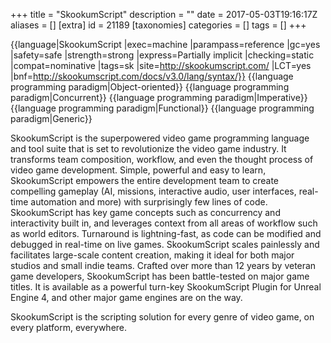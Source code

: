 +++
title = "SkookumScript"
description = ""
date = 2017-05-03T19:16:17Z
aliases = []
[extra]
id = 21189
[taxonomies]
categories = []
tags = []
+++

{{language|SkookumScript
|exec=machine
|parampass=reference
|gc=yes
|safety=safe
|strength=strong
|express=Partially implicit
|checking=static
|compat=nominative
|tags=sk
|site=http://skookumscript.com/
|LCT=yes
|bnf=http://skookumscript.com/docs/v3.0/lang/syntax/}}
{{language programming paradigm|Object-oriented}}
{{language programming paradigm|Concurrent}}
{{language programming paradigm|Imperative}}
{{language programming paradigm|Functional}}
{{language programming paradigm|Generic}}

SkookumScript is the superpowered video game programming language and tool suite that is set to revolutionize the video game industry. It transforms team composition, workflow, and even the thought process of video game development. Simple, powerful and easy to learn, SkookumScript empowers the entire development team to create compelling gameplay (AI, missions, interactive audio, user interfaces, real-time automation and more) with surprisingly few lines of code. SkookumScript has key game concepts such as concurrency and interactivity built in, and leverages context from all areas of workflow such as world editors. Turnaround is lightning-fast, as code can be modified and debugged in real-time on live games. SkookumScript scales painlessly and facilitates large-scale content creation, making it ideal for both major studios and small indie teams. Crafted over more than 12 years by veteran game developers, SkookumScript has been battle-tested on major game titles. It is available as a powerful turn-key SkookumScript Plugin for Unreal Engine 4, and other major game engines are on the way.

SkookumScript is the scripting solution for every genre of video game, on every platform, everywhere.

